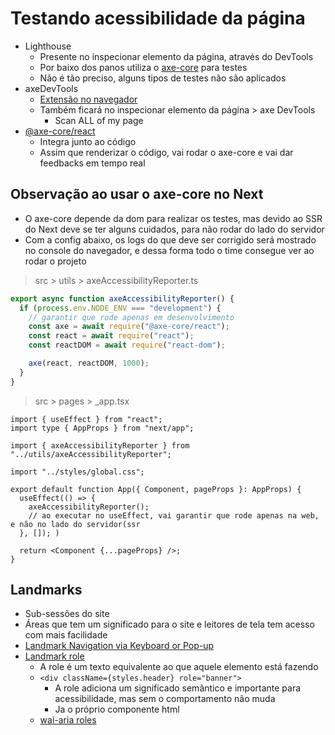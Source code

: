 # Testando acessibilidade da página

- Lighthouse
  - Presente no inspecionar elemento da página, através do DevTools
  - Por baixo dos panos utiliza o [axe-core](https://www.deque.com/axe/) para testes
  - Não é tão preciso, alguns tipos de testes não são aplicados
- axeDevTools
  - [Extensão no navegador](https://chrome.google.com/webstore/detail/axe-devtools-web-accessib/lhdoppojpmngadmnindnejefpokejbdd)
  - Também ficará no inspecionar elemento da página > axe DevTools
    - Scan ALL of my page
- [@axe-core/react](https://www.npmjs.com/package/@axe-core/react)
  - Integra junto ao código
  - Assim que renderizar o código, vai rodar o axe-core e vai dar feedbacks em tempo real

## Observação ao usar o axe-core no Next

- O axe-core depende da dom para realizar os testes, mas devido ao SSR do Next deve se ter alguns cuidados, para
  não rodar do lado do servidor
- Com a config abaixo, os logs do que deve ser corrigido será mostrado no console do navegador, e dessa forma todo
  o time consegue ver ao rodar o projeto

> src > utils > axeAccessibilityReporter.ts

```ts
export async function axeAccessibilityReporter() {
  if (process.env.NODE_ENV === "development") {
    // garantir que rode apenas em desenvolvimento
    const axe = await require("@axe-core/react");
    const react = await require("react");
    const reactDOM = await require("react-dom");

    axe(react, reactDOM, 1000);
  }
}
```

> src > pages > \_app.tsx

```tsx
import { useEffect } from "react";
import type { AppProps } from "next/app";

import { axeAccessibilityReporter } from "../utils/axeAccessibilityReporter";

import "../styles/global.css";

export default function App({ Component, pageProps }: AppProps) {
  useEffect(() => {
    axeAccessibilityReporter();
    // ao executar no useEffect, vai garantir que rode apenas na web, e não no lado do servidor(ssr
  }, []); )

  return <Component {...pageProps} />;
}

```

## Landmarks

- Sub-sessões do site
- Áreas que tem um significado para o site e leitores de tela tem acesso com mais facilidade
- [Landmark Navigation via Keyboard or Pop-up](https://chrome.google.com/webstore/detail/landmark-navigation-via-k/ddpokpbjopmeeiiolheejjpkonlkklgp)
- [Landmark role](https://developer.mozilla.org/en-US/docs/Web/Accessibility/ARIA/Roles/landmark_role)
  - A role é um texto equivalente ao que aquele elemento está fazendo
  - `<div className={styles.header} role="banner">`
    - A role adiciona um significado semântico e importante para acessibilidade, mas sem o comportamento não muda
    - Ja o próprio componente html
  - [wai-aria roles](https://developer.mozilla.org/pt-BR/docs/Web/Accessibility/ARIA/ARIA_Techniques)
